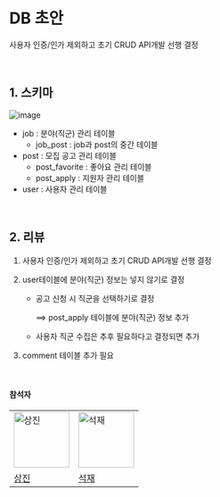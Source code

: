 # DB 초안

사용자 인증/인가 제외하고 초기 CRUD API개발 선행 결정



<br />

## 1. 스키마

![image](https://user-images.githubusercontent.com/42775225/150680599-f04bbbbf-b3dc-457a-95bc-21468f86af33.png)



- job : 분야(직군) 관리 테이블
  - job_post : job과 post의 중간 테이블
- post : 모집 공고 관리 테이블
  - post_favorite : 좋아요 관리 테이블
  - post_apply : 지원자 관리 테이블
- user : 사용자 관리 테이블



<br />

## 2. 리뷰

1. 사용자 인증/인가 제외하고 초기 CRUD API개발 선행 결정

2. user테이블에 분야(직군) 정보는 넣지 않기로 결정

   - 공고 신청 시 직군을 선택하기로 결정

      ==> post_apply 테이블에 분야(직군) 정보 추가

   - 사용자 직군 수집은 추후 필요하다고 결정되면 추가

3. comment 테이블 추가 필요





<br />

#### 참석자

<table> 	
  <tr>    
    <td><img src="https://avatars.githubusercontent.com/u/42775225?v=4" width=100px alt="상진"/></td> 	    
    <td><img src="https://avatars.githubusercontent.com/u/37795866?v=4" width=100px alt="석재"/></td> 	
  </tr>	
  <tr>	    
    <td><a href="https://github.com/osj3474" target="_blank">상진</a></td> 	    
    <td><a href="https://github.com/doljae" target="_blank">석재</a></td> 	
  </tr>  
</table>


